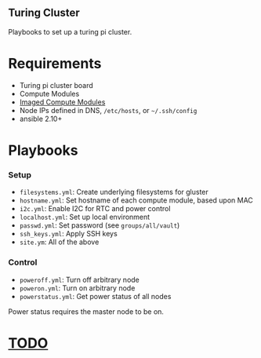 Turing Cluster
---

Playbooks to set up a turing pi cluster.

Requirements
===

- Turing pi cluster board
- Compute Modules
- [Imaged Compute Modules](pi-stuffs/compute-module-init)
- Node IPs defined in DNS, `/etc/hosts`, or `~/.ssh/config`
- ansible 2.10+

Playbooks
===

### Setup

- `filesystems.yml`: Create underlying filesystems for gluster
- `hostname.yml`: Set hostname of each compute module, based upon MAC
- `i2c.yml`: Enable I2C for RTC and power control
- `localhost.yml`: Set up local environment
- `passwd.yml`: Set password (see `groups/all/vault`)
- `ssh_keys.yml`: Apply SSH keys
- `site.ym`: All of the above

### Control


- `poweroff.yml`: Turn off arbitrary node
- `poweron.yml`: Turn on arbitrary node
- `powerstatus.yml`: Get power status of all nodes

Power status requires the master node to be on.

[TODO](TODO.md)
===
